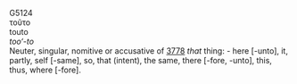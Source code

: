 <body>
  <p>G5124<br>  τοῦτο  <br> touto  <br><i>too‘-to </i><br>Neuter, singular, nomitive or accusative of <a href="g3778.htm">3778</a>  <i>that</i> thing: - here [-unto], it, partly, self [-same], so, that (intent), the same, there [-fore, -unto], this, thus, where [-fore].<br></p>
 </body>